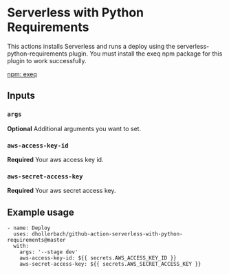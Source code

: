 # Serverless with Python Requirements

This actions installs Serverless and runs a deploy using the serverless-python-requirements plugin. You must install the exeq npm package for this plugin to work successfully.

[npm: exeq](https://www.npmjs.com/package/exeq)

## Inputs

### `args`

**Optional** Additional arguments you want to set.

### `aws-access-key-id`

**Required** Your aws access key id.

### `aws-secret-access-key`

**Required** Your aws secret access key.

## Example usage

```
- name: Deploy
  uses: dhollerbach/github-action-serverless-with-python-requirements@master
  with:
    args: '--stage dev'
    aws-access-key-id: ${{ secrets.AWS_ACCESS_KEY_ID }}
    aws-secret-access-key: ${{ secrets.AWS_SECRET_ACCESS_KEY }}
```
